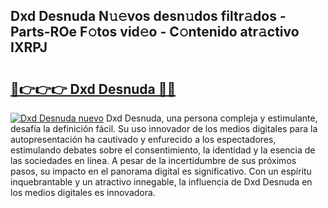 ## Dxd Desnuda N𝚞𝚎vos desn𝚞dos filtr𝚊dos - Parts-ROe F𝚘tos vid𝚎o - C𝚘ntenido atr𝚊ctivo IXRPJ

# <h2><a href="http://mbbahs.tromn.icu/?c=Dxd+Desnuda">🔗👉👉👉 Dxd Desnuda 🔗🔗</a></h2>

[![Dxd Desnuda nuevo](https://i.imgur.com/pEAQMta.gif)](http://mbbahs.tromn.icu/?c=Dxd+Desnuda)
Dxd Desnuda, una persona compleja y estimulante, desafía la definición fácil. Su uso innovador de los medios digitales para la autopresentación ha cautivado y enfurecido a los espectadores, estimulando debates sobre el consentimiento, la identidad y la esencia de las sociedades en línea. A pesar de la incertidumbre de sus próximos pasos, su impacto en el panorama digital es significativo. Con un espíritu inquebrantable y un atractivo innegable, la influencia de Dxd Desnuda en los medios digitales es innovadora.
